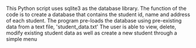 This Python script uses sqlite3 as the database library.
The function of the code is to create a database that contains the student id, name and address of each student.
The program pre-loads the database using pre-existing data from a text file, 'student_data.txt'
The user is able to view, delete, modify existing student data as well as create a new student through a simple menu
